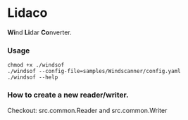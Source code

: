 # Lidaco

**Wi**nd **Li**dar **Co**nverter.

### Usage
```
chmod +x ./windsof
./windsof --config-file=samples/Windscanner/config.yaml
./windsof --help
```



### How to create a new reader/writer.
Checkout: src.common.Reader and src.common.Writer
